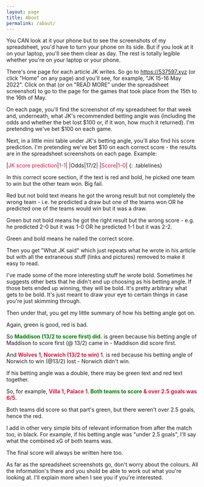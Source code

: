 ```yaml
---
layout: page
title: About
permalink: /about/
---
```


You CAN look at it your phone but to see the screenshots of my spreadsheet, you'd have to turn your phone on its side. But if you look at it on your laptop, you'll see them clear as day. The rest is totally legible whether you're on your laptop or your phone.

There's one page for each article JK writes. So go to https://537597.xyz (or click "Home" on any page) and you'll see, for example, "JK 15-16 May 2022". Click on that (or on "READ MORE" under the spreadsheet screenshot) to go to the page for the games that took place from the 15th to the 16th of May.

On each page, you'll find the screenshot of my spreadsheet for that week and, underneath, what JK's recommended betting angle was (including the odds and whether the bet lost $100 or, if it won, how much it returned). I'm pretending we've bet $100 on each game.

Next, in a little mini table under JK's betting angle, you'll also find his score prediction. I'm pretending we've bet $10 on each correct score - the results are in the spreadsheet screenshots on each page.
Example:
<style>
.tablelines table, .tablelines td, .tablelines th {
        border: 1px solid black;
        }
td {
    padding-right: 15px;
}
td {
    padding-left: 5px;
}
</style>
|<font color="crimson">JK score prediction</font>|<font color="crimson">1-1</font>|
|Odds|17/2|
|<font color="crimson">Score</font>|<font color="crimson">1-0</font>|
{: .tablelines}

In this correct score section, if the text is red and bold, he picked one team to win but the other team won. Big fail.

Red but not bold text means he got the wrong result but not completely the wrong team - i.e. he predicted a draw but one of the teams won OR he predicted one of the teams would win but it was a draw.

Green but not bold means he got the right result but the wrong score - e.g. he predicted 2-0 but it was 1-0 OR he predicted 1-1 but it was 2-2.

Green and bold means he nailed the correct score.

Then you get "What JK said" which just repeats what he wrote in his article but with all the extraneous stuff (links and pictures) removed to make it easy to read.

I've made some of the more interesting stuff he wrote bold. Sometimes he suggests other bets that he didn't end up choosing as his betting angle. If those bets ended up winning, they will be bold. It's pretty arbitrary what gets to be bold. It's just meant to draw your eye to certain things in case you're just skimming through.

Then under that, you get my little summary of how his betting angle got on.

Again, green is good, red is bad.

So <b><font color="green">Maddison (13/2 to score first) did.</font></b> is green because his betting angle of Maddison to score first (@ 13/2) came in - Maddison did score first.

And <b><font color="crimson">Wolves 1, Norwich (13/2 to win) 1.</font></b> is red because his betting angle of Norwich to win (@13/2) lost - Norwich didn't win.

If his betting angle was a double, there may be green text and red text together.

So, for example, <b><font color="crimson">Villa 1, Palace 1. </font><font color="green">Both teams to score </font><font color="crimson">& over 2.5 goals was 6/5. </font></b>

Both teams did score so that part's green, but there weren't over 2.5 goals, hence the red. 

I add in other very simple bits of relevant information from after the match too, in black. For example, if his betting angle was "under 2.5 goals", I'll say what the combined xG of both teams was.

The final score will always be written here too.

As far as the spreadsheet screenshots go, don't worry about the colours. All the information's there and you shold be able to work out what you're looking at. I'll explain more when I see you if you're interested.

